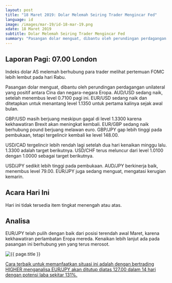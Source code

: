 ```yaml
---
layout: post
title: "18 Maret 2019: Dolar Melemah Seiring Trader Mengincar Fed" 
language: id
image: /images/mar-19/id-18-mar-19.png
xdate: 18 Maret 2019
subtitle: Dolar Melemah Seiring Trader Mengincar Fed
summary: "Pasangan dolar menguat, dibantu oleh perundingan perdagangan unilateral yang positif antara Cina dan negara-negara Eropa. AUD/USD sedang naik, setelah menembus level 0.7100 pagi ini. EUR/USD sedang naik dan ditetapkan untuk menantang level 1.1350 untuk pertama kalinya sejak awal bulan"
---
```

## Laporan Pagi: 07.00 London

Indeks dolar AS melemah berhubung para trader melihat pertemuan FOMC lebih lembut pada hari Rabu.

Pasangan dolar menguat, dibantu oleh perundingan perdagangan unilateral yang positif antara Cina dan negara-negara Eropa. AUD/USD sedang naik, setelah menembus level 0.7100 pagi ini. EUR/USD sedang naik dan ditetapkan untuk menantang level 1.1350 untuk pertama kalinya sejak awal bulan.

GBP/USD masih berjuang meskipun gagal di level 1.3300 karena kekhawatiran Brexit akan meningkat kembali. EUR/GBP sedang naik berhubung pound berjuang melawan euro. GBP/JPY gap lebih tinggi pada pembukaan, tetapi tergelincir kembali ke level 148.00.

USD/CAD tergelincir lebih rendah lagi setelah dua hari kenaikan minggu lalu. 1.3300 adalah target berikutnya. USD/CHF terus meluncur dari level 1.0100 dengan 1.0000 sebagai target berikutnya.

USD/JPY sedikit lebih tinggi pada pembukaan. AUD/JPY berkinerja baik, menembus level 79.00. EUR/JPY juga sedang menguat, mengatasi kerugian kemarin.

## Acara Hari Ini

Hari ini tidak tersedia item tingkat menengah atau atas.

## Analisa

EUR/JPY telah pulih dengan baik dari posisi terendah awal Maret, karena kekhawatiran perlambatan Eropa mereda. Kenaikan lebih lanjut ada pada pasangan ini berhubung yen yang terus merosot.

<img src="{{ site.url }}/images/mar-19/id-18-mar-19.png" alt="{{ page.title }}" title="{{ page.title }}">

<a href="%LINK%%?currency=USD&market=forex&underlying=frxEURJPY&formname=higherlower&duration_amount=14&duration_units=d&amount=10&amount_type=stake&expiry_type=duration&barrier=127.00" target="_blank" rel="noopener noreferrer nofollow">Cara terbaik untuk memanfaatkan situasi ini adalah dengan bertrading HIGHER menganalisa EUR/JPY akan ditutup diatas 127.00 dalam 14 hari dengan potensi laba sekitar 131%.</a>